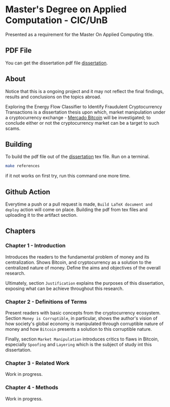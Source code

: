 # Master's Degree on Applied Computation - CIC/UnB

Presented as a requirement for the Master On Applied Computing title.

## PDF File

You can get the dissertation pdf file [dissertation](dissertation_main.pdf).

## About

Notice that this is a ongoing project and it may not reflect the final findings, results and conclusions on the topics abroad.

Exploring the Energy Flow Classifier to Identify Fraudulent Cryptocurrency Transactions is a dissertation thesis upon which, market manipulation under a cryptocurrency exchange - [Mercado Bitcoin](https://www.mercadobitcoin.com.br/?lang=en) will be investigated; to conclude either or not the cryptocurrency market can be a target to such scams.

## Building

To build the pdf file out of the [dissertation](dissertation_main.tex) tex file. Run on a terminal.

```bash
make references
```

if it not works on first try, run this command one more time.

## Github Action

Everytime a push or a pull request is made, `Build LaTeX document and deploy` action will come on place. Building the pdf from tex files and uploading it to the artifact section.

## Chapters

### Chapter 1 - Introduction

Introduces the readers to the fundamental problem of money and its centralization. Shows Bitcoin, and cryptocurrency as a solution to the centralized nature of money. Define the aims and objectives of the overall research.

Ultimately, section `Justification` explains the purposes of this dissertation, exposing what can be achieve throughout this research.

### Chapter 2 - Definitions of Terms

Present readers with basic concepts from the cryptocurrency ecosystem. Section `Money is Corruptible`, in particular, shows the author's vision of how society's global economy is manipulated through corruptible nature of money and how `Bitcoin` presents a solution to this corruptible nature.

Finally, section `Market Manipulation` introduces critics to flaws in Bitcoin, especially `Spoofing` and `Layering` which is the subject of study int this dissertation.

### Chapter 3 - Related Work

Work in progress.

### Chapter 4 - Methods

Work in progress.
